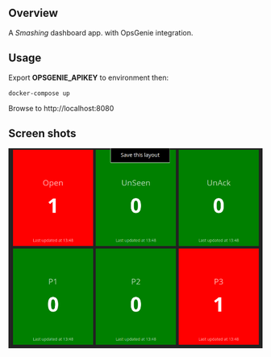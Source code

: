 ## Overview

A *Smashing* dashboard app. with OpsGenie integration.

## Usage

Export **OPSGENIE_APIKEY** to environment then:

```
docker-compose up
```

Browse to http://localhost:8080

## Screen shots

![Index Page](docs/opsgenie.png)
